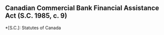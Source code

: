 ## Canadian Commercial Bank Financial Assistance Act (S.C. 1985, c. 9)
  *[S.C.]: Statutes of Canada
